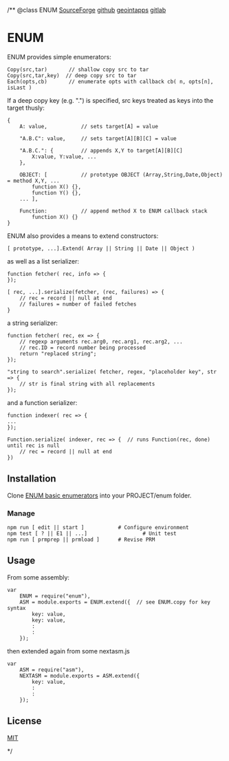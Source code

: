 /**
@class ENUM 
	[SourceForge](https://sourceforge.net) 
	[github](https://github.com/acmesds/enum.git) 
	[geointapps](https://git.geointapps.org/acmesds/enum)
	[gitlab](https://gitlab.weat.nga.ic.gov/acmesds/enum.git)
	
# ENUM

ENUM provides simple enumerators:

	Copy(src,tar)  		// shallow copy src to tar 
	Copy(src,tar,key)  // deep copy src to tar 
	Each(opts,cb) 		// enumerate opts with callback cb( n, opts[n], isLast )
	
If a deep copy key (e.g. ".") is specified, src keys treated as keys into the target thusly:

	{
		A: value,			// sets target[A] = value

		"A.B.C": value, 	// sets target[A][B][C] = value

		"A.B.C.": {			// appends X,Y to target[A][B][C]
			X:value, Y:value, ...
		},	

		OBJECT: [ 			// prototype OBJECT (Array,String,Date,Object) = method X,Y, ...
			function X() {}, 
			function Y() {}, 
		... ],

		Function: 			// append method X to ENUM callback stack
			function X() {}
	}

ENUM also provides a means to extend constructors:

 	[ prototype, ...].Extend( Array || String || Date || Object )
	
as well as a list serializer:

	function fetcher( rec, info => { 
	});
	
	[ rec, ...].serialize(fetcher, (rec, failures) => {
		// rec = record || null at end
		// failures = number of failed fetches
	}
	
a string serializer:

	function fetcher( rec, ex => {
		// regexp arguments rec.arg0, rec.arg1, rec.arg2, ...
		// rec.ID = record number being processed
		return "replaced string";
	});
	
	"string to search".serialize( fetcher, regex, "placeholder key", str => { 
		// str is final string with all replacements
	});
	
and a function serializer:

	function indexer( rec => {
	...
	});
	
	Function.serialize( indexer, rec => {  // runs Function(rec, done) until rec is null 
		// rec = record || null at end
	}) 

## Installation

Clone [ENUM basic enumerators](https://github.com/acmesds/enum) into your PROJECT/enum folder.  

### Manage 

	npm run [ edit || start ]			# Configure environment
	npm test [ ? || E1 || ...]					# Unit test
	npm run [ prmprep || prmload ]		# Revise PRM

## Usage

From some assembly:

	var
		ENUM = require("enum"),
		ASM = module.exports = ENUM.extend({  // see ENUM.copy for key syntax
			key: value,
			key: value,
			:
			:
		});
		
then extended again from some nextasm.js

	var 
		ASM = require("asm"),
		NEXTASM = module.exports = ASM.extend({
			key: value,
			:
			:
		});

## License

[MIT](LICENSE)

*/